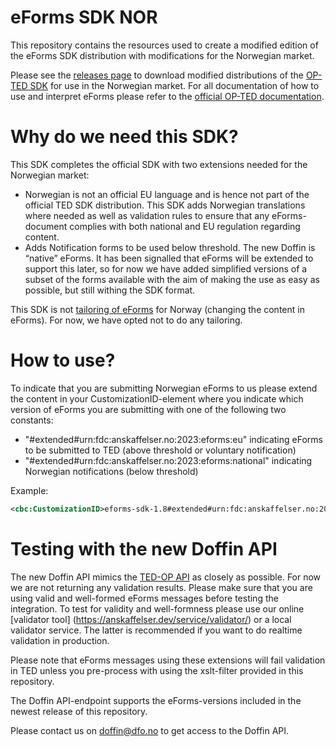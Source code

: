 # eForms SDK NOR

This repository contains the resources used to create a modified edition of the eForms SDK distribution with modifications for the Norwegian market.

Please see the [releases page](https://github.com/anskaffelser/eforms-sdk-nor/releases) to download modified distributions of the [OP-TED SDK](https://github.com/OP-TED/eForms-SDK) for use in the Norwegian market. For all documentation of how to use and interpret eForms please refer to the [official OP-TED documentation](https://docs.ted.europa.eu/home/index.html).

# Why do we need this SDK? 
This SDK completes the official SDK with two extensions needed for the Norwegian market: 
* Norwegian is not an official EU language and is hence not part of the official TED SDK distribution. This SDK adds Norwegian translations where needed as well as validation rules to ensure that any eForms-document complies with both national and EU regulation regarding content. 
* Adds Notification forms to be used below threshold. The new Doffin is “native” eForms. It has been signalled that eForms will be extended to support this later, so for now we have added simplified versions of a subset of the forms available with the aim of making the use as easy as possible, but still withing the SDK format.  

This SDK is not [tailoring of eForms](https://op.europa.eu/en/publication-detail/-/publication/73a78487-cc8b-11ea-adf7-01aa75ed71a1) for Norway (changing the content in eForms). For now, we have opted not to do any tailoring.

# How to use?
To indicate that you are submitting Norwegian eForms to us please extend the content in your CustomizationID-element where you indicate which version of eForms you are submitting with one of the following two constants:
* "#extended#urn:fdc:anskaffelser.no:2023:eforms:eu" indicating eForms to be submitted to TED (above threshold or voluntary notification)
* "#extended#urn:fdc:anskaffelser.no:2023:eforms:national" indicating Norwegian notifications (below threshold)

Example:
```xml
<cbc:CustomizationID>eforms-sdk-1.8#extended#urn:fdc:anskaffelser.no:2023:eforms:national</cbc:CustomizationID> 
```

# Testing with the new Doffin API
The new Doffin API mimics the [TED-OP API](https://docs.ted.europa.eu/api/index.html) as closely as possible. For now we are not returning any validation results. Please make sure that you are using valid and well-formed eForms messages before testing the integration. To test for validity and well-formness please use our online [validator tool] (https://anskaffelser.dev/service/validator/) or a local validator service. The latter is recommended if you want to do realtime validation in production.  

Please note that eForms messages using these extensions will fail validation in TED unless you pre-process with using the xslt-filter provided in this repository. 

The Doffin API-endpoint supports the eForms-versions included in the newest release of this repository. 

Please contact us on [doffin@dfo.no](mailto:doffin@dfo.no) to get access to the Doffin API. 
